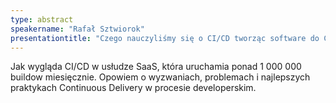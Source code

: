```yaml
---
type: abstract
speakername: "Rafał Sztwiorok"
presentationtitle: "Czego nauczyliśmy się o CI/CD tworząc software do CI/CD"
---
```

Jak wygląda CI/CD w usłudze SaaS, która uruchamia ponad 1 000 000 buildow miesięcznie. Opowiem o wyzwaniach, problemach i najlepszych praktykach Continuous Delivery w procesie developerskim.
